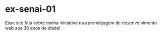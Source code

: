 # ex-senai-01
Esse site fala sobre minha iniciativa na aprendizagem de desenvolvimento web aos 36 anos de idade!
